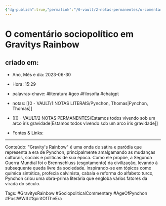 ```yaml
---
{"dg-publish":true,"permalink":"/0-vault/2-notas-permanentes/o-comentario-sociopolitico-em-gravitys-rainbow/","tags":["permanente","literatura","geo","filosofia","chatgpt","GravitysRainbow","SociopoliticalCommentary","AgeOfPynchon","PostWWII","SpiritOfTheEra"],"dgHomeLink":true,"dgShowLocalGraph":true,"dgShowFileTree":true,"dgEnableSearch":true}
---
```


# O comentário sociopolítico em Gravitys Rainbow

## criado em: 
-  Ano, Mês e dia: 2023-06-30
- Hora: 15:29

- palavras-chave: #literatura #geo #filosofia #chatgpt 
- notas: [[0 - VAULT/1 NOTAS LITERAIS/Pynchon, Thomas\|Pynchon, Thomas]]
- [[0 - VAULT/2 NOTAS PERMANENTES/Estamos todos vivendo sob um arco íris gravidade\|Estamos todos vivendo sob um arco íris gravidade]]
- Fontes & Links: 
---

Conteúdo: "Gravity's Rainbow" é uma onda de sátira e paródia que representa a era de Pynchon, principalmente amalgamando as mudanças culturais, sociais e políticas de sua época. Como ele propõe, a Segunda Guerra Mundial foi o Brennschluss (esgotamento) da civilização, levando à subsequente queda livre da sociedade. Inspirando-se em tópicos como química sintética, profecia calvinista, cabala e reforma do alfabeto turco, Pynchon criou uma obra-prima literária que engloba vários fatores da virada do século.


Tags: #GravitysRainbow #SociopoliticalCommentary #AgeOfPynchon #PostWWII #SpiritOfTheEra